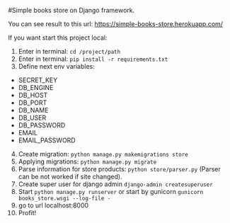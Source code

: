 #Simple books store on Django framework.

You can see result to this url: https://simple-books-store.herokuapp.com/

If you want start this project local:

1) Enter in terminal: `cd /project/path`
2) Enter in terminal: `pip install -r requirements.txt`
3) Define next env variables:
- SECRET_KEY
- DB_ENGINE
- DB_HOST
- DB_PORT
- DB_NAME
- DB_USER
- DB_PASSWORD
- EMAIL
- EMAIL_PASSWORD
4) Create migration: `python manage.py makemigrations store`
5) Applying migrations: `python manage.py migrate`
6) Parse information for store products: `python store/parser.py` (Parser can be not worked if site changed).
7) Create super user for django admin `django-admin createsuperuser`
8) Start `python manage.py runserver` or start by gunicorn `gunicorn books_store.wsgi --log-file -`
9) go to url localhost:8000
10) Profit!
